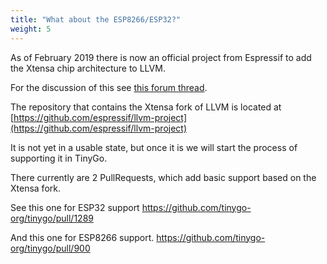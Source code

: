 ```yaml
---
title: "What about the ESP8266/ESP32?"
weight: 5
---
```


As of February 2019 there is now an official project from Espressif to add the Xtensa chip architecture to LLVM.

For the discussion of this see [this forum thread](https://www.esp32.com/viewtopic.php?t=9226).

The repository that contains the Xtensa fork of LLVM is located at [https://github.com/espressif/llvm-project](https://github.com/espressif/llvm-project)

It is not yet in a usable state, but once it is we will start the process of supporting it in TinyGo.

There currently are 2 PullRequests, which add basic support based on the Xtensa fork.

See this one for ESP32 support
https://github.com/tinygo-org/tinygo/pull/1289

And this one for ESP8266 support. 
https://github.com/tinygo-org/tinygo/pull/900
